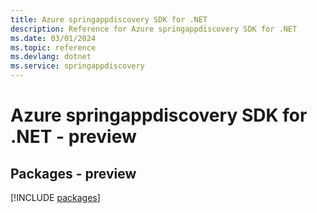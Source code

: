```yaml
---
title: Azure springappdiscovery SDK for .NET
description: Reference for Azure springappdiscovery SDK for .NET
ms.date: 03/01/2024
ms.topic: reference
ms.devlang: dotnet
ms.service: springappdiscovery
---
```

# Azure springappdiscovery SDK for .NET - preview
## Packages - preview
[!INCLUDE [packages](springappdiscovery-index.md)]